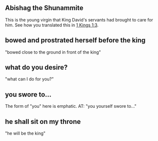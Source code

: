 ## Abishag the Shunammite ##

This is the young virgin that King David's servants had brought to care for him. See how you translated this in [1 Kings 1:3](./03.md).

## bowed and prostrated herself before the king ##

"bowed close to the ground in front of the king"

## what do you desire? ##

"what can I do for you?"

## you swore to... ##

The form of "you" here is emphatic. AT: "you yourself swore to..."

## he shall sit on my throne ##

"he will be the king"